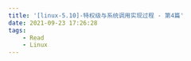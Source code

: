 ```yaml
---
title: '[linux-5.10]-特权级与系统调用实现过程 - 第4篇'
date: 2021-09-23 17:26:28
tags:
    - Read
    - Linux
---
```

